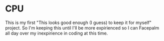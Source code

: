 # CPU

This is my first "This looks good enough (I guess) to keep it for myself" project.
So I'm keeping this until I'll be more expirienced so I can Facepalm all day over my inexpirience in coding at this time.
